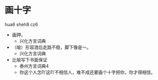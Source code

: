 # 画十字
hua6 sheh8 cz6
+ 画押。
  * 兴化方言词典
+ （喻）形容酒后走路不稳，脚下像是～。
  * 兴化方言词典
+ 比喻写下书面保证
  * 泰州方言词典4
  - 你这个人怎吖这吖不相信人，难不成还要画个十字把你，你才得相信。
